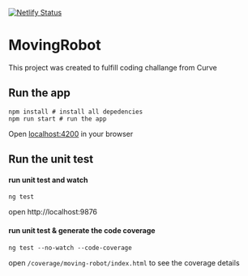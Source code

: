 [![Netlify Status](https://api.netlify.com/api/v1/badges/63ed1433-435d-41e6-969c-d101ff54def6/deploy-status)](https://app.netlify.com/sites/movingrobot/deploys)

# MovingRobot

This project was created to fulfill coding challange from Curve

## Run the app

```shell
npm install # install all depedencies
npm run start # run the app
```

Open [localhost:4200](http://localhost:4200) in your browser

## Run the unit test

#### run unit test and watch

```shell
ng test
```

open http://localhost:9876

#### run unit test & generate the code coverage

```shell
ng test --no-watch --code-coverage
```

open `/coverage/moving-robot/index.html` to see the coverage details
